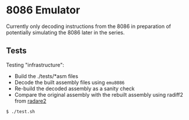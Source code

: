 # 8086 Emulator

Currently only decoding instructions from the 8086 in preparation of potentially simulating the 
8086 later in the series.

## Tests

Testing "infrastructure":

  * Build the ./tests/*asm files
  * Decode the built assembly files using `emu8086`
  * Re-build the decoded assembly as a sanity check
  * Compare the original assembly with the rebuilt assembly using radiff2 from [radare2](https://github.com/radareorg/radare2)

```
$ ./test.sh
```
